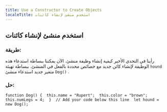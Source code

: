 ```yaml
---
title: Use a Constructor to Create Objects
localeTitle: استخدم منشئ لإنشاء كائنات
---
```

## استخدم منشئ لإنشاء كائنات

### طريقة:

رأينا في التحدي الأخير كيفية إنشاء وظيفة منشئ. الآن يمكننا ببساطة استدعاء هذه الوظيفة لإنشاء كائن جديد مع خصائص محددة بالفعل في المنشئ. ببساطة تهيئة `hound` متغير جديد استدعاء منشئ `Dog()` .

### حل:

 `function Dog() { 
  this.name = "Rupert"; 
  this.color = "brown"; 
  this.numLegs = 4; 
 } 
 // Add your code below this line 
 let hound = new Dog(); 
`